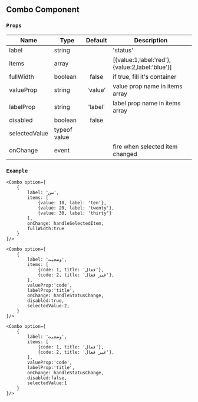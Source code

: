 
## Combo Component


### `Props`


| Name        | Type |Default            | Description|
| ------------- |---|:-------------:| -----|
| label      |  string | | 'status' |
| items      |  array | |   [{value:1,label:'red'},{value:2,label:'blue'}] |
| fullWidth  | boolean   | false | if true, fill it's container   |
| valueProp  | string   | 'value' | value prop name in items array    |
| labelProp  | string   | 'label' | label prop name in items array    |
| disabled  | boolean   | false |     |
| selectedValue  | typeof value   |    |
| onChange  | event   |  | fire when selected item changed|

### `Example`


    <Combo option={
        {
            label: 'سن',
            items: [
                {value: 10, label: 'ten'},
                {value: 20, label: 'twenty'},
                {value: 30, label: 'thirty'}
            ],
            onChange: handleSelectedItem,
            fullWidth:true
        }
    }/>
    
    <Combo option={
        {
            label: 'وضعیت',
            items: [
                {code: 1, title: 'فعال'},
                {code: 2, title: 'غیر فعال'},
            ],
            valueProp:'code',
            labelProp:'title',
            onChange: handleStatusChange,
            disabled:true,
            selectedValue:2,
        }
    }/>
    
    <Combo option={
        {
            label: 'وضعیت',
            items: [
                {code: 1, title: 'فعال'},
                {code: 2, title: 'غیر فعال'},
            ],
            valueProp:'code',
            labelProp:'title',
            onChange: handleStatusChange,
            disabled:false,
            selectedValue:1
        }
    }/>                  

